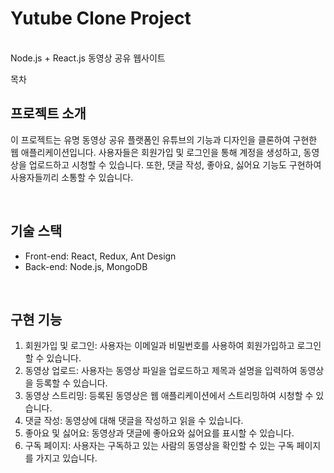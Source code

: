 # Yutube Clone Project

  <br>
  Node.js + React.js 동영상 공유 웹사이트 
  <br>
</p>

목차

## 프로젝트 소개

이 프로젝트는 유명 동영상 공유 플랫폼인 유튜브의 기능과 디자인을 클론하여 구현한 웹 애플리케이션입니다. 사용자들은 회원가입 및 로그인을 통해 계정을 생성하고, 동영상을 업로드하고 시청할 수 있습니다. 또한, 댓글 작성, 좋아요, 싫어요 기능도 구현하여 사용자들끼리 소통할 수 있습니다.

<br>

## 기술 스택

- Front-end: React, Redux, Ant Design
- Back-end: Node.js, MongoDB
<br>

## 구현 기능

1. 회원가입 및 로그인: 사용자는 이메일과 비밀번호를 사용하여 회원가입하고 로그인할 수 있습니다.
2. 동영상 업로드: 사용자는 동영상 파일을 업로드하고 제목과 설명을 입력하여 동영상을 등록할 수 있습니다.
3. 동영상 스트리밍: 등록된 동영상은 웹 애플리케이션에서 스트리밍하여 시청할 수 있습니다.
4. 댓글 작성: 동영상에 대해 댓글을 작성하고 읽을 수 있습니다.
5. 좋아요 및 싫어요: 동영상과 댓글에 좋아요와 싫어요를 표시할 수 있습니다.
6. 구독 페이지: 사용자는 구독하고 있는 사람의 동영상을 확인할 수 있는 구독 페이지를 가지고 있습니다.

<br>

